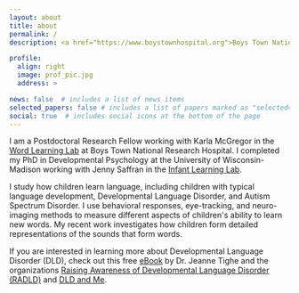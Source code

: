 ```yaml
---
layout: about
title: about
permalink: /
description: <a href="https://www.boystownhospital.org">Boys Town National Research Hospital</a>

profile:
  align: right
  image: prof_pic.jpg
  address: >

news: false  # includes a list of news items
selected_papers: false # includes a list of papers marked as "selected={true}"
social: true  # includes social icons at the bottom of the page
---
```


I am a Postdoctoral Research Fellow working with Karla McGregor in the <a href="https://www.boystownhospital.org/research/speech-language/word-learning">Word Learning Lab</a> at Boys Town National Research Hospital. I completed my PhD in Developmental Psychology at the University of Wisconsin-Madison working with Jenny Saffran in the <a href="https://infantlearning.waisman.wisc.edu/" target="\_blank">Infant Learning Lab</a>.

I study how children learn language, including children with typical language development, Developmental Language Disorder, and Autism Spectrum Disorder. I use behavioral responses, eye-tracking, and neuro-imaging methods to measure different aspects of children's ability to learn new words. My recent work investigates how children form detailed representations of the sounds that form words.

If you are interested in learning more about Developmental Language Disorder (DLD), check out this free <a href="https://bcpractice.com/developmental-language-disorder-guide-for-parents-and-families/">eBook</a> by Dr. Jeanne Tighe and the organizations <a href="https://radld.org">Raising Awareness of Developmental Language Disorder (RADLD)</a> and <a href="https://dldandme.org">DLD and Me</a>.

